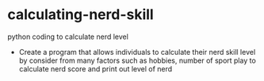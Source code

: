 # calculating-nerd-skill
python coding to calculate nerd level
- Create a program that allows individuals to calculate their nerd skill level by consider from many factors such as hobbies, number of sport play to calculate nerd score and print out level of nerd
